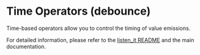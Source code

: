 # Time Operators (debounce)

Time-based operators allow you to control the timing of value emissions.

For detailed information, please refer to the [listen_it README](https://pub.dev/packages/listen_it) and the main documentation.
